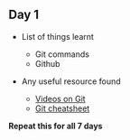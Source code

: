 ## Day 1
- List of things learnt
    - Git commands 
    - Github

- Any useful resource found
    - <a href="https://git-scm.com/videos">Videos on Git</a>
    - <a href="https://github.github.com/training-kit/downloads/github-git-cheat-sheet.pdf">Git cheatsheet</a> 

**Repeat this for all 7 days**

